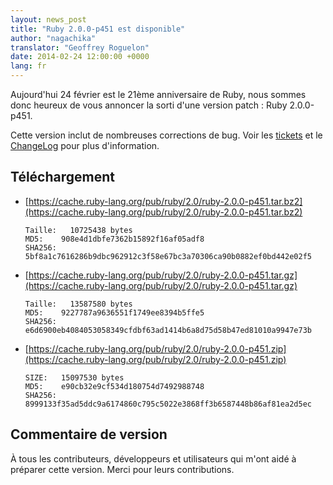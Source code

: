 ```yaml
---
layout: news_post
title: "Ruby 2.0.0-p451 est disponible"
author: "nagachika"
translator: "Geoffrey Roguelon"
date: 2014-02-24 12:00:00 +0000
lang: fr
---
```


Aujourd'hui 24 février est le 21ème anniversaire de Ruby, nous sommes donc heureux de vous annoncer la sorti d'une version patch : Ruby 2.0.0-p451.

Cette version inclut de nombreuses corrections de bug. Voir les [tickets](https://bugs.ruby-lang.org/projects/ruby-200/issues?set_filter=1&amp;status_id=5)
et le [ChangeLog](https://svn.ruby-lang.org/repos/ruby/tags/v2_0_0_451/ChangeLog)
pour plus d'information.

## Téléchargement

* [https://cache.ruby-lang.org/pub/ruby/2.0/ruby-2.0.0-p451.tar.bz2](https://cache.ruby-lang.org/pub/ruby/2.0/ruby-2.0.0-p451.tar.bz2)

      Taille:   10725438 bytes
      MD5:    908e4d1dbfe7362b15892f16af05adf8
      SHA256: 5bf8a1c7616286b9dbc962912c3f58e67bc3a70306ca90b0882ef0bd442e02f5

* [https://cache.ruby-lang.org/pub/ruby/2.0/ruby-2.0.0-p451.tar.gz](https://cache.ruby-lang.org/pub/ruby/2.0/ruby-2.0.0-p451.tar.gz)

      Taille:   13587580 bytes
      MD5:    9227787a9636551f1749ee8394b5ffe5
      SHA256: e6d6900eb4084053058349cfdbf63ad1414b6a8d75d58b47ed81010a9947e73b

* [https://cache.ruby-lang.org/pub/ruby/2.0/ruby-2.0.0-p451.zip](https://cache.ruby-lang.org/pub/ruby/2.0/ruby-2.0.0-p451.zip)

      SIZE:   15097530 bytes
      MD5:    e90cb32e9cf534d180754d7492988748
      SHA256: 8999133f35ad5ddc9a6174860c795c5022e3868ff3b6587448b86af81ea2d5ec

## Commentaire de version

À tous les contributeurs, développeurs et utilisateurs qui m'ont aidé à préparer cette version.
Merci pour leurs contributions.

